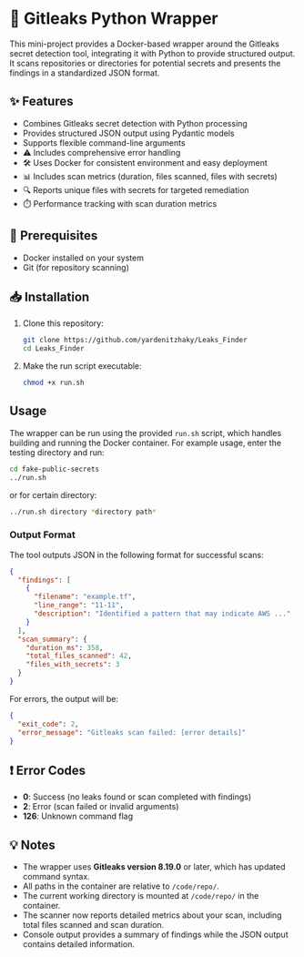# 🔐 Gitleaks Python Wrapper

This mini-project provides a Docker-based wrapper around the Gitleaks secret detection tool, integrating it with Python to provide structured output. It scans repositories or directories for potential secrets and presents the findings in a standardized JSON format.

## ✨ Features

- Combines Gitleaks secret detection with Python processing
- Provides structured JSON output using Pydantic models
- Supports flexible command-line arguments
- ⚠ Includes comprehensive error handling
- 🛠 Uses Docker for consistent environment and easy deployment
- 📊 Includes scan metrics (duration, files scanned, files with secrets)
- 🔍 Reports unique files with secrets for targeted remediation
- ⏱️ Performance tracking with scan duration metrics

## 📖 Prerequisites

- Docker installed on your system
- Git (for repository scanning)

## 📥 Installation

1. Clone this repository:
   ```bash
   git clone https://github.com/yardenitzhaky/Leaks_Finder
   cd Leaks_Finder
   ```

2. Make the run script executable:
   ```bash
   chmod +x run.sh
   ```

## Usage

The wrapper can be run using the provided `run.sh` script, which handles building and running the Docker container.
For example usage, enter the testing directory and run:

```bash
cd fake-public-secrets
../run.sh 
```

or for certain directory:

```bash
../run.sh directory *directory path*
```

### Output Format

The tool outputs JSON in the following format for successful scans:

```json
{
  "findings": [
    {
      "filename": "example.tf",
      "line_range": "11-11",
      "description": "Identified a pattern that may indicate AWS ..."
    }
  ],
  "scan_summary": {
    "duration_ms": 358,
    "total_files_scanned": 42,
    "files_with_secrets": 3
  }
}
```

For errors, the output will be:

```json
{
  "exit_code": 2,
  "error_message": "Gitleaks scan failed: [error details]"
}
```

## ❗ Error Codes

- **0**: Success (no leaks found or scan completed with findings)
- **2**: Error (scan failed or invalid arguments)
- **126**: Unknown command flag

## 💡 Notes

- The wrapper uses **Gitleaks version 8.19.0** or later, which has updated command syntax.
- All paths in the container are relative to `/code/repo/`.
- The current working directory is mounted at `/code/repo/` in the container.
- The scanner now reports detailed metrics about your scan, including total files scanned and scan duration.
- Console output provides a summary of findings while the JSON output contains detailed information.